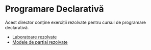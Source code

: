 # Programare Declarativă

Acest director conține exerciții rezolvate pentru cursul de programare declarativă.

- [Laboratoare rezolvate](laboratoare)
- [Modele de parțial rezolvate](model-partial)
